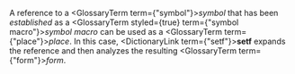  



A reference to a <GlossaryTerm  term={"symbol"}><i>symbol</i></GlossaryTerm> that has been *established* as a <GlossaryTerm styled={true} term={"symbol macro"}><i>symbol macro</i></GlossaryTerm> can be used as a <GlossaryTerm  term={"place"}><i>place</i></GlossaryTerm>. In this case, <DictionaryLink  term={"setf"}><b>setf</b></DictionaryLink> expands the reference and then analyzes the resulting <GlossaryTerm  term={"form"}><i>form</i></GlossaryTerm>. 















